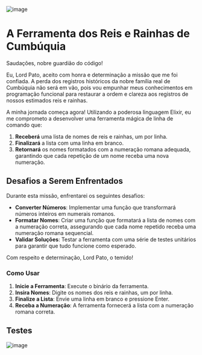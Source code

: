 ![image](https://github.com/user-attachments/assets/dc716ac1-f4cb-4fd7-a68e-48c30c598b98)

# **A Ferramenta dos Reis e Rainhas de Cumbúquia**

Saudações, nobre guardião do código!

Eu, Lord Pato, aceito com honra e determinação a missão que me foi confiada. A perda dos registros históricos da nobre família real de Cumbúquia não será em vão, pois vou empunhar meus conhecimentos em programação funcional para restaurar a ordem e clareza aos registros de nossos estimados reis e rainhas.

A minha jornada começa agora! Utilizando a poderosa linguagem Elixir, eu me comprometo a desenvolver uma ferramenta mágica de linha de comando que:

1. **Receberá** uma lista de nomes de reis e rainhas, um por linha.
2. **Finalizará** a lista com uma linha em branco.
3. **Retornará** os nomes formatados com a numeração romana adequada, garantindo que cada repetição de um nome receba uma nova numeração.

## **Desafios a Serem Enfrentados**

Durante esta missão, enfrentarei os seguintes desafios:

- **Converter Números**: Implementar uma função que transformará números inteiros em numerais romanos.
- **Formatar Nomes**: Criar uma função que formatará a lista de nomes com a numeração correta, assegurando que cada nome repetido receba uma numeração romana sequencial.
- **Validar Soluções**: Testar a ferramenta com uma série de testes unitários para garantir que tudo funcione como esperado.

Com respeito e determinação,
Lord Pato, o temido!

### **Como Usar**

1. **Inicie a Ferramenta**: Execute o binário da ferramenta.
2. **Insira Nomes**: Digite os nomes dos reis e rainhas, um por linha.
3. **Finalize a Lista**: Envie uma linha em branco e pressione Enter.
4. **Receba a Numeração**: A ferramenta fornecerá a lista com a numeração romana correta.

## **Testes**

![image](https://github.com/user-attachments/assets/ea6c7310-3b26-46c4-8726-f352de37ba19)


